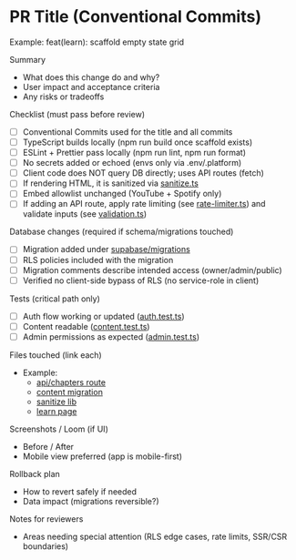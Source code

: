 # PR Title (Conventional Commits)
Example: feat(learn): scaffold empty state grid

Summary
- What does this change do and why?
- User impact and acceptance criteria
- Any risks or tradeoffs

Checklist (must pass before review)
- [ ] Conventional Commits used for the title and all commits
- [ ] TypeScript builds locally (npm run build once scaffold exists)
- [ ] ESLint + Prettier pass locally (npm run lint, npm run format)
- [ ] No secrets added or echoed (envs only via .env/.platform)
- [ ] Client code does NOT query DB directly; uses API routes (fetch)
- [ ] If rendering HTML, it is sanitized via [sanitize.ts](LevelUp5/src/lib/sanitize.ts)
- [ ] Embed allowlist unchanged (YouTube + Spotify only)
- [ ] If adding an API route, apply rate limiting (see [rate-limiter.ts](LevelUp5/src/lib/rate-limiter.ts)) and validate inputs (see [validation.ts](LevelUp5/src/lib/validation.ts))

Database changes (required if schema/migrations touched)
- [ ] Migration added under [supabase/migrations](LevelUp5/supabase/migrations)
- [ ] RLS policies included with the migration
- [ ] Migration comments describe intended access (owner/admin/public)
- [ ] Verified no client-side bypass of RLS (no service-role in client)

Tests (critical path only)
- [ ] Auth flow working or updated ([auth.test.ts](LevelUp5/src/__tests__/core/auth.test.ts))
- [ ] Content readable ([content.test.ts](LevelUp5/src/__tests__/core/content.test.ts))
- [ ] Admin permissions as expected ([admin.test.ts](LevelUp5/src/__tests__/core/admin.test.ts))

Files touched (link each)
- Example:
  - [api/chapters route](LevelUp5/src/app/api/chapters/route.ts)
  - [content migration](LevelUp5/supabase/migrations/0003_content.sql)
  - [sanitize lib](LevelUp5/src/lib/sanitize.ts)
  - [learn page](LevelUp5/src/app/learn/page.tsx)

Screenshots / Loom (if UI)
- Before / After
- Mobile view preferred (app is mobile-first)

Rollback plan
- How to revert safely if needed
- Data impact (migrations reversible?)

Notes for reviewers
- Areas needing special attention (RLS edge cases, rate limits, SSR/CSR boundaries)
